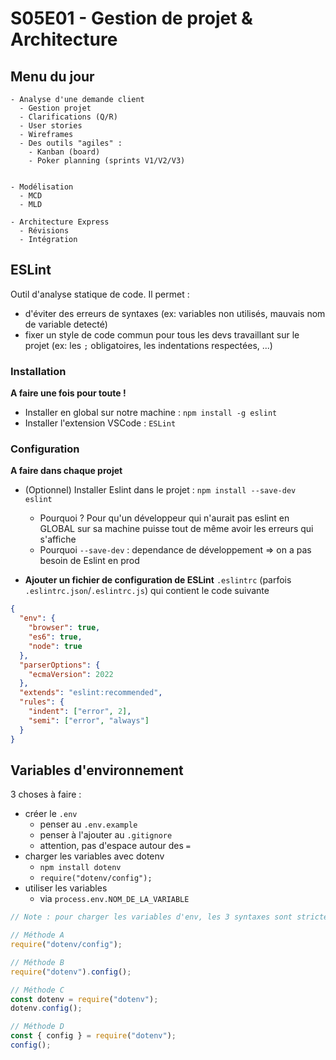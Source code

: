 # S05E01 - Gestion de projet & Architecture

## Menu du jour

```
- Analyse d'une demande client
  - Gestion projet
  - Clarifications (Q/R)
  - User stories
  - Wireframes
  - Des outils "agiles" :
    - Kanban (board)
    - Poker planning (sprints V1/V2/V3)


- Modélisation
  - MCD
  - MLD

- Architecture Express
  - Révisions
  - Intégration
```


## ESLint

Outil d'analyse statique de code. Il permet : 
- d'éviter des erreurs de syntaxes (ex: variables non utilisés, mauvais nom de variable detecté)
- fixer un style de code commun pour tous les devs travaillant sur le projet (ex: les `;` obligatoires, les indentations respectées, ...)

### Installation 

**A faire une fois pour toute !**

- Installer en global sur notre machine : `npm install -g eslint`
- Installer l'extension VSCode : `ESLint`

### Configuration 

**A faire dans chaque projet**

- (Optionnel) Installer Eslint dans le projet : `npm install --save-dev eslint`
  - Pourquoi ? Pour qu'un développeur qui n'aurait pas eslint en GLOBAL sur sa machine puisse tout de même avoir les erreurs qui s'affiche 
  - Pourquoi `--save-dev` : dependance de développement => on a pas besoin de Eslint en prod

- **Ajouter un fichier de configuration de ESLint** `.eslintrc` (parfois `.eslintrc.json`/`.eslintrc.js`) qui contient le code suivante


```json
{
  "env": {
    "browser": true,
    "es6": true,
    "node": true
  },
  "parserOptions": {
    "ecmaVersion": 2022
  },
  "extends": "eslint:recommended",
  "rules": {
    "indent": ["error", 2],
    "semi": ["error", "always"]
  }
}
```

## Variables d'environnement

3 choses à faire : 
- créer le `.env`
  - penser au `.env.example`
  - penser à l'ajouter au `.gitignore`
  - attention, pas d'espace autour des `=`
- charger les variables avec dotenv
  - `npm install dotenv`
  - `require("dotenv/config");`
- utiliser les variables 
  - via `process.env.NOM_DE_LA_VARIABLE`

```js
// Note : pour charger les variables d'env, les 3 syntaxes sont strictement équivalente (dans notre situation)

// Méthode A
require("dotenv/config");

// Méthode B
require("dotenv").config();

// Méthode C
const dotenv = require("dotenv");
dotenv.config();

// Méthode D
const { config } = require("dotenv");
config();
```
